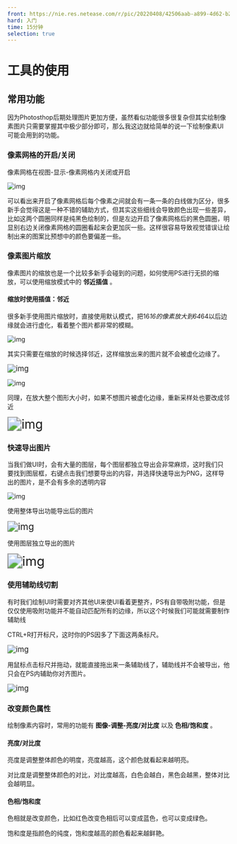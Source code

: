 ```yaml
---
front: https://nie.res.netease.com/r/pic/20220408/42506aab-a899-4d62-b2c9-ea0a68d6480c.png
hard: 入门
time: 15分钟
selection: true
---
```


# 工具的使用

## 常用功能

因为Photosthop后期处理图片更加方便，虽然看似功能很多很复杂但其实绘制像素图片只需要掌握其中极少部分即可，那么我这边就给简单的说一下绘制像素UI可能会用到的功能。

### 像素网格的开启/关闭

像素网格在视图-显示-像素网格内关闭或开启

![img](./images/6_1.png)

可以看出来开启了像素网格后每个像素之间就会有一条一条的白线做为区分，很多新手会觉得这是一种不错的辅助方式，但其实这些细线会导致颜色出现一些差异，比如这两个圆圈同样是纯黑色绘制的，但是左边开启了像素网格后的黑色圆圈，明显别右边关闭像素网格的圆圈看起来会更加灰一些。这样很容易导致视觉错误让绘制出来的图案比预想中的颜色要偏差一些。

### 像素图片缩放

像素图片的缩放也是一个比较多新手会碰到的问题，如何使用PS进行无损的缩放，可以使用缩放模式中的 **邻近插值** 。

#### 缩放时使用插值：邻近

很多新手使用图片缩放时，直接使用默认模式，把16*16的像素放大到64*64以后边缘就会进行虚化，看着整个图片都非常的模糊。

![img](./images/6_2.png)



其实只需要在缩放的时候选择邻近，这样缩放出来的图片就不会被虚化边缘了。

<img src="./images/6_3.png" alt="img" style="zoom:120%;" />

![img](./images/6_4.png)

同理，在放大整个图形大小时，如果不想图片被虚化边缘，重新采样处也要改成邻近

<img src="./images/6_5.png" alt="img" style="zoom: 200%;" />

### 快速导出图片

当我们做UI时，会有大量的图层，每个图层都独立导出会非常麻烦，这时我们只要找到图层框，右键点击我们想要导出的内容，并选择快速导出为PNG，这样导出的图片，是不会有多余的透明内容

![img](./images/6_6.png)

使用整体导出功能导出后的图片

<img src="./images/6_7.png" alt="img" style="zoom:150%;" />

使用图层独立导出的图片

<img src="./images/6_8.png" alt="img" style="zoom:210%;" />

### 使用辅助线切割

有时我们绘制UI时需要对齐其他UI来使UI看着更整齐，PS有自带吸附功能，但是仅仅使用吸附功能并不能自动匹配所有的边缘，所以这个时候我们可能就需要制作辅助线

CTRL+R打开标尺，这时你的PS因多了下面这两条标尺。

<img src="./images/6_9.png" alt="img" style="zoom:120%;" />

用鼠标点击标尺并拖动，就能直接拖出来一条辅助线了，辅助线并不会被导出，他只会在PS内辅助你对齐图片。

<img src="./images/6_10.png" alt="img" style="zoom:120%;" />

### 改变颜色属性

绘制像素内容时，常用的功能有 **图像-调整-亮度/对比度**  以及  **色相/饱和度** 。

#### 亮度/对比度

亮度是调整整体颜色的明度，亮度越高，这个颜色就看起来越明亮。

对比度是调整整体颜色的对比，对比度越高，白色会越白，黑色会越黑，整体对比会越明显。

#### 色相/饱和度

色相就是改变颜色，比如红色改变色相后可以变成蓝色，也可以变成绿色。

饱和度是指颜色的纯度，饱和度越高的颜色看起来越鲜艳。